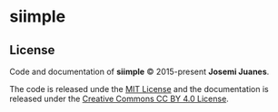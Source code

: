 # siimple




## License

Code and documentation of **siimple** &copy; 2015-present **Josemi Juanes**. 

The code is released unde the [MIT License](LICENSE) and the documentation is released under the [Creative Commons CC BY 4.0 License](https://creativecommons.org/licenses/by/4.0/).
